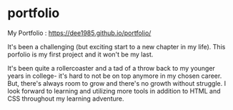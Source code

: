 # portfolio

My Portfolio :  https://dee1985.github.io/portfolio/

It's been a challenging (but exciting start to a new chapter in my life). This porfolio is my first project and it won't be my last. 

It's been quite a rollercoaster and a tad of a throw back to my younger years in college- it's hard to not be on top anymore in my chosen career. But, there's always room to grow and there's no growth without struggle. I look forward to learning and utilizing more tools in addition to HTML and CSS throughout my learning adventure. 
